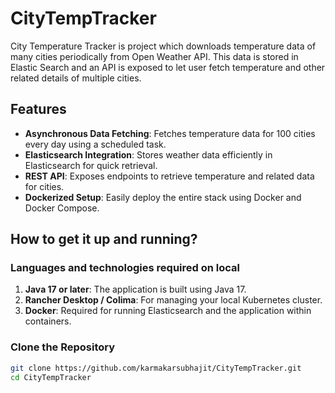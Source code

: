 # CityTempTracker

City Temperature Tracker is project which downloads temperature data of many cities periodically from Open Weather API. This data is stored in Elastic Search and an API is exposed to let user fetch temperature and other related details of multiple cities.

## Features

- **Asynchronous Data Fetching**: Fetches temperature data for 100 cities every day using a scheduled task.
- **Elasticsearch Integration**: Stores weather data efficiently in Elasticsearch for quick retrieval.
- **REST API**: Exposes endpoints to retrieve temperature and related data for cities.
- **Dockerized Setup**: Easily deploy the entire stack using Docker and Docker Compose.

## How to get it up and running?

### Languages and technologies required on local

1. **Java 17 or later**: The application is built using Java 17.
2. **Rancher Desktop / Colima**: For managing your local Kubernetes cluster.
3. **Docker**: Required for running Elasticsearch and the application within containers.


### Clone the Repository

```bash
git clone https://github.com/karmakarsubhajit/CityTempTracker.git
cd CityTempTracker
```
